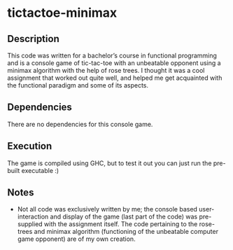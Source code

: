 # tictactoe-minimax
## Description
This code was written for a bachelor’s course in functional programming and is a console game of tic-tac-toe with an unbeatable opponent using a minimax algorithm with the help of rose trees. I thought it was a cool assignment that worked out quite well, and helped me get acquainted with the functional paradigm and some of its aspects.

## Dependencies
There are no dependencies for this console game.

## Execution
The game is compiled using GHC, but to test it out you can just run the pre-built executable :)

## Notes
-	Not all code was exclusively written by me; the console based user-interaction and display of the game (last part of the code) was pre-supplied with the assignment itself. The code pertaining to the rose-trees and minimax algorithm (functioning of the unbeatable computer game opponent) are of my own creation.
